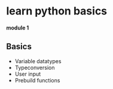#  learn python basics

**module 1**
## Basics
- Variable datatypes
- Typeconversion
- User input 
- Prebuild functions


